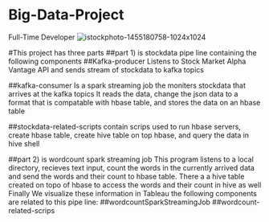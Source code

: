 # Big-Data-Project
Full-Time Developer
![istockphoto-1455180758-1024x1024](https://github.com/user-attachments/assets/803da3b1-2710-44af-9b25-c9dee89b82fb)





#This project has three parts
##part 1) is stockdata pipe line containing the following components
##Kafka-producer
Listens to Stock Market Alpha Vantage API and sends stream of stockdata to kafka topics

##kafka-consumer
Is a spark streaming job the moniters stockdata that arrives at the kafka topics
It reads the data, change the json data to a format that is compatable with hbase table, and stores the data on an hbase table

##stockdata-related-scripts 
contain scrips used to run hbase servers, create hbase table, create hive table on top hbase, and query the data in hive shell

 ##part 2) is wordcount spark streaming job
 This program listens to a local directory, recieves text input, count the words in the currently arrived data and send the words and their count to     hbase table.
There a a hive table created on topo of hbase to access the words and their count in hive as well
Finally We visualize these information in Tableau
the following components are related to this pipe line: 
##wordcountSparkStreamingJob
##wordcount-related-scrips
  
 

